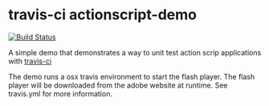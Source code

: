 travis-ci actionscript-demo
=====
[![Build Status](https://travis-ci.org/Larusso/travis-CI-actionscript-demo.png?branch=master)](https://travis-ci.org/Larusso/travis-CI-actionscript-demo)

A simple demo that demonstrates a way to unit test action scrip applications with [travis-ci](http://travis-ci.org)

The demo runs a osx travis environment to start the flash player. The flash player will be downloaded from the adobe website at runtime. See travis.yml for more information.


